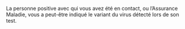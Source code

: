  La personne positive avec qui vous avez été en contact, ou l’Assurance Maladie, vous a peut-être indiqué le variant du virus détecté lors de son test. 
